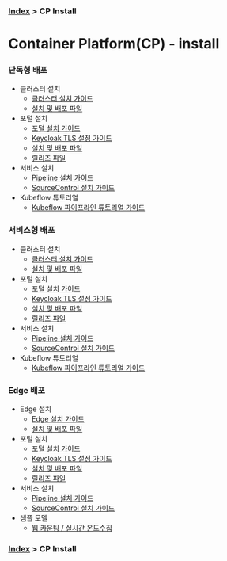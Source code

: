 ### [Index](https://github.com/PaaS-TA/Guide/blob/master/README.md) > CP Install
# Container Platform(CP) - install

### 단독형 배포   
- 클러스터 설치
  + [클러스터 설치 가이드](standalone/cp-cluster-install.md)
  + [설치 및 배포 파일](https://github.com/PaaS-TA/paas-ta-container-platform-deployment/tree/master/standalone)
- 포털 설치
  + [포털 설치 가이드](container-platform-portal/paas-ta-container-platform-portal-deployment-standalone-guide.md)
  + [Keycloak TLS 설정 가이드](container-platform-portal/paas-ta-container-platform-portal-deployment-keycloak-tls-setting-guide.md)
  + [설치 및 배포 파일](https://github.com/PaaS-TA/container-platform-helm-chart/tree/master)
  + [릴리즈 파일](https://github.com/PaaS-TA/container-platform-portal-release/tree/master)
- 서비스 설치
  + [Pipeline 설치 가이드](pipeline/paas-ta-container-platform-pipeline-standalone-guide.md)
  + [SourceControl 설치 가이드](source-control/paas-ta-container-platform-source-control-standalone-guide.md)
- Kubeflow 튜토리얼
  + [Kubeflow 파이프라인 튜토리얼 가이드](standalone/paas-ta-container-platform-kubeflow-sample-guide.md)

### 서비스형 배포 
- 클러스터 설치
  + [클러스터 설치 가이드](standalone/cp-cluster-install.md)
  + [설치 및 배포 파일](https://github.com/PaaS-TA/paas-ta-container-platform-deployment/tree/master/standalone)
- 포털 설치
  + [포털 설치 가이드](container-platform-portal/paas-ta-container-platform-portal-deployment-service-guide.md)
  + [Keycloak TLS 설정 가이드](container-platform-portal/paas-ta-container-platform-portal-deployment-keycloak-tls-setting-guide.md)
  + [설치 및 배포 파일](https://github.com/PaaS-TA/container-platform-helm-chart/tree/master)
  + [릴리즈 파일](https://github.com/PaaS-TA/container-platform-portal-release/tree/master)
- 서비스 설치
  + [Pipeline 설치 가이드](pipeline/paas-ta-container-platform-pipeline-service-guide.md)
  + [SourceControl 설치 가이드](source-control/paas-ta-container-platform-source-control-service-guide.md)
- Kubeflow 튜토리얼
  + [Kubeflow 파이프라인 튜토리얼 가이드](standalone/paas-ta-container-platform-kubeflow-sample-guide.md)

### Edge 배포
- Edge 설치
  + [Edge 설치 가이드](edge/cp-edge-install.md)
  + [설치 및 배포 파일](https://github.com/PaaS-TA/paas-ta-container-platform-deployment/tree/master/edge)
- 포털 설치
  + [포털 설치 가이드](container-platform-portal/paas-ta-container-platform-portal-deployment-standalone-guide.md)
  + [Keycloak TLS 설정 가이드](container-platform-portal/paas-ta-container-platform-portal-deployment-keycloak-tls-setting-guide.md)
  + [설치 및 배포 파일](https://github.com/PaaS-TA/container-platform-helm-chart/tree/master)
  + [릴리즈 파일](https://github.com/PaaS-TA/container-platform-portal-release/tree/master)
- 서비스 설치
  + [Pipeline 설치 가이드](pipeline/paas-ta-container-platform-pipeline-standalone-guide.md)
  + [SourceControl 설치 가이드](source-control/paas-ta-container-platform-source-control-standalone-guide.md)
- 샘플 모델
  + [웹 카운팅 / 실시간 온도수집](edge/paas-ta-container-platform-edge-sample-guide.md)


### [Index](https://github.com/PaaS-TA/Guide/blob/master/README.md) > CP Install

